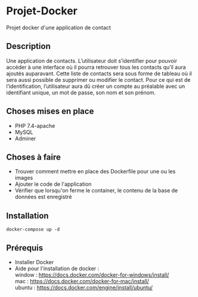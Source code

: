 # Projet-Docker
Projet docker d'une application de contact

## Description
Une application de contacts. L’utilisateur doit s’identifier pour pouvoir accéder à une interface où il pourra retrouver tous les contacts qu’il aura ajoutés auparavant. Cette liste de contacts sera sous forme de tableau où il sera aussi possible de supprimer ou modifier le contact.
Pour ce qui est de l’identification, l’utilisateur aura dû créer un compte au préalable avec un identifiant unique, un mot de passe, son nom et son prénom.

## Choses mises en place
* PHP 7.4-apache
* MySQL
* Adminer

## Choses à faire
* Trouver comment mettre en place des Dockerfile pour une ou les images
* Ajouter le code de l'application
* Vérifier que lorsqu'on ferme le container, le contenu de la base de données est enregistré

## Installation
```
docker-compose up -d
```

## Prérequis
* Installer Docker
* Aide pour l'installation de docker :    
  window : https://docs.docker.com/docker-for-windows/install/  
  mac : https://docs.docker.com/docker-for-mac/install/  
  ubuntu :  https://docs.docker.com/engine/install/ubuntu/

